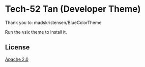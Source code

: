 # Tech-52 Tan (Developer Theme)
Thank you to: madskristensen/BlueColorTheme

Run the vsix theme to install it.


## License
[Apache 2.0](LICENSE)
